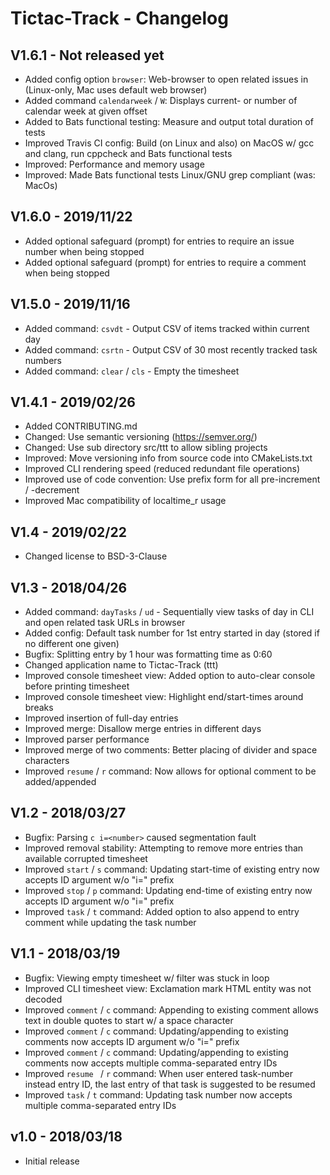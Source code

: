 Tictac-Track - Changelog
========================

V1.6.1 - Not released yet
-------------------------
* Added config option `browser`: Web-browser to open related issues in (Linux-only, Mac uses default web browser)
* Added command `calendarweek` / `W`: Displays current- or number of calendar week at given offset  
* Added to Bats functional testing: Measure and output total duration of tests
* Improved Travis CI config: Build (on Linux and also) on MacOS w/ gcc and clang, run cppcheck and Bats functional tests   
* Improved: Performance and memory usage
* Improved: Made Bats functional tests Linux/GNU grep compliant (was: MacOs)

V1.6.0 - 2019/11/22
-------------------
* Added optional safeguard (prompt) for entries to require an issue number when being stopped
* Added optional safeguard (prompt) for entries to require a comment when being stopped

V1.5.0 - 2019/11/16
-------------------
* Added command: `csvdt` - Output CSV of items tracked within current day
* Added command: `csrtn` - Output CSV of 30 most recently tracked task numbers
* Added command: `clear` / `cls` - Empty the timesheet 

V1.4.1 - 2019/02/26
-------------------
* Added CONTRIBUTING.md
* Changed: Use semantic versioning (https://semver.org/)
* Changed: Use sub directory src/ttt to allow sibling projects
* Improved: Move versioning info from source code into CMakeLists.txt
* Improved CLI rendering speed (reduced redundant file operations)
* Improved use of code convention: Use prefix form for all pre-increment / -decrement
* Improved Mac compatibility of localtime_r usage

V1.4 - 2019/02/22
-----------------
* Changed license to BSD-3-Clause

V1.3 - 2018/04/26
-----------------
* Added command: `dayTasks` / `ud` - Sequentially view tasks of day in CLI and open related task URLs in browser
* Added config: Default task number for 1st entry started in day (stored if no different one given) 
* Bugfix: Splitting entry by 1 hour was formatting time as 0:60
* Changed application name to Tictac-Track (ttt)
* Improved console timesheet view: Added option to auto-clear console before printing timesheet
* Improved console timesheet view: Highlight end/start-times around breaks
* Improved insertion of full-day entries
* Improved merge: Disallow merge entries in different days
* Improved parser performance
* Improved merge of two comments: Better placing of divider and space characters
* Improved `resume` / `r` command: Now allows for optional comment to be added/appended

V1.2 - 2018/03/27
-----------------
* Bugfix: Parsing `c i=<number>` caused segmentation fault
* Improved removal stability: Attempting to remove more entries than available corrupted timesheet
* Improved `start` / `s` command: Updating start-time of existing entry now accepts ID argument w/o "i=" prefix
* Improved `stop` / `p` command: Updating end-time of existing entry now accepts ID argument w/o "i=" prefix
* Improved `task` / `t` command: Added option to also append to entry comment while updating the task number 

V1.1 - 2018/03/19
-----------------
* Bugfix: Viewing empty timesheet w/ filter was stuck in loop
* Improved CLI timesheet view: Exclamation mark HTML entity was not decoded 
* Improved `comment` / `c` command: Appending to existing comment allows text in double quotes to start w/ a space character
* Improved `comment` / `c` command: Updating/appending to existing comments now accepts ID argument w/o "i=" prefix
* Improved `comment` / `c` command: Updating/appending to existing comments now accepts multiple comma-separated entry IDs 
* Improved `resume ` / `r` command: When user entered task-number instead entry ID, the last entry of that task is suggested to be resumed
* Improved `task` / `t` command: Updating task number now accepts multiple comma-separated entry IDs 

v1.0 - 2018/03/18
-----------------
* Initial release
